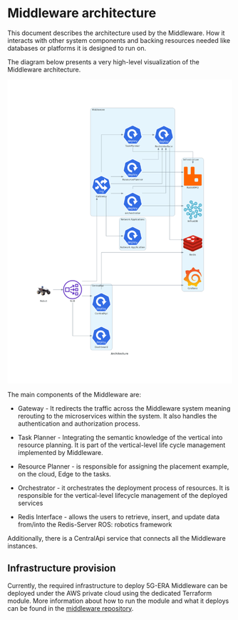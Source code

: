 # Middleware architecture

This document describes the architecture used by the Middleware. How it interacts with other system components and backing resources needed like databases or platforms it is designed to run on. 

The diagram below presents a very high-level visualization of the Middleware architecture.

![middleware architecture](../diagrams/crop-architecture.png)

The main components of the Middleware are:

* Gateway - It redirects the traffic across the Middleware system meaning rerouting to the microservices within the system. It also handles the authentication and authorization process.

* Task Planner - Integrating the semantic knowledge of the vertical into resource planning. It is part of the vertical-level life cycle management implemented by Middleware.

* Resource Planner - is responsible for assigning the placement example, on the cloud, Edge to the tasks.

* Orchestrator - it orchestrates the deployment process of resources. It is responsible for the vertical-level lifecycle management of the deployed services

* Redis Interface - allows the users to retrieve, insert, and update data from/into the Redis-Server
ROS: robotics framework 

Additionally, there is a CentralApi service that connects all the Middleware instances. 

## Infrastructure provision

Currently, the required infrastructure to deploy 5G-ERA Middleware can be deployed under the AWS private cloud using the dedicated Terraform module. More information about how to run the module and what it deploys can be found in the [middleware repository](https://github.com/5G-ERA/middleware/tree/main/terraform/AWS).
